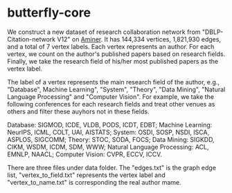 # butterfly-core
We construct a new dataset of research collaboration network from "DBLP-Citation-network V12" on [Aminer](https://www.aminer.cn/citation). It has 144,334 vertices, 1,821,930 edges, and a total of 7 vertex labels. Each vertex represents an author. For each vertex, we count on the author's published papers based on research fields. Finally, we take the research field of his/her most published papers as the vertex label.

 The label of a vertex represents the main research field of the author, e.g., "Database", Machine Learning", "System", "Theory", "Data Mining", "Natural Language Processing" and "Computer Vision". For example, we take the following conferences for each research fields and treat other venues as others and filter these auyhors not in these fields.
 
Database: SIGMOD, ICDE, VLDB, PODS, ICDT, EDBT; Machine Learning: NeurIPS, ICML, COLT, UAI, AISTATS; System: OSDI, SOSP, NSDI, ISCA, ASPLOS, SIGCOMM; Theory: STOC, SODA, FOCS; Data Mining: SIGKDD, CIKM, WSDM, ICDM, SDM, WWW; Natural Language Processing: ACL, EMNLP, NAACL; Computer Vision: CVPR, ECCV, ICCV.

There are three files under data folder. The "edges.txt" is the graph edge list, "vertex_to_field.txt" represents the vertex label and "vertex_to_name.txt" is corresponding the real author mame.
